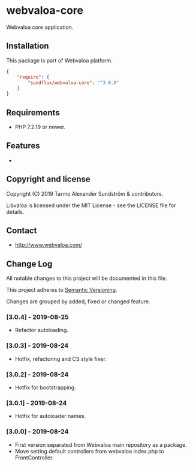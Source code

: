 webvaloa-core
========

Webvaloa core application.

## Installation

This package is part of Webvaloa platform.

```json
{
    "require": {
        "sundflux/webvaloa-core": "^3.0.0"
    }
}
```

## Requirements

- PHP 7.2.19 or newer.

## Features

- 

## Copyright and license

Copyright (C) 2019 Tarmo Alexander Sundström & contributors.

Libvaloa is licensed under the MIT License - see the LICENSE file for details.

## Contact

- http://www.webvaloa.com/

## Change Log
All notable changes to this project will be documented in this file.

This project adheres to [Semantic Versioning](http://semver.org/).

Changes are grouped by added, fixed or changed feature.

### [3.0.4] - 2019-08-25
- Refactor autoloading.

### [3.0.3] - 2019-08-24
- Hotfix, refactoring and CS style fixer.

### [3.0.2] - 2019-08-24
- Hotfix for bootstrapping.

### [3.0.1] - 2019-08-24
- Hotfix for autoloader names.

### [3.0.0] - 2019-08-24
- First version separated from Webvaloa main repository as a package. 
- Move setting default controllers from webvaloa index.php to FrontController.
